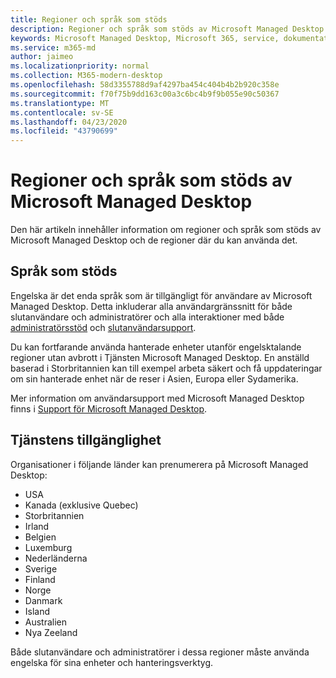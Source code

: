 ```yaml
---
title: Regioner och språk som stöds
description: Regioner och språk som stöds av Microsoft Managed Desktop
keywords: Microsoft Managed Desktop, Microsoft 365, service, dokumentation
ms.service: m365-md
author: jaimeo
ms.localizationpriority: normal
ms.collection: M365-modern-desktop
ms.openlocfilehash: 58d3355788d9af4297ba454c404b4b2b920c358e
ms.sourcegitcommit: f70f75b9dd163c00a3c6bc4b9f9b055e90c50367
ms.translationtype: MT
ms.contentlocale: sv-SE
ms.lasthandoff: 04/23/2020
ms.locfileid: "43790699"
---
```

# <a name="microsoft-managed-desktop-supported-regions-and-languages"></a>Regioner och språk som stöds av Microsoft Managed Desktop

Den här artikeln innehåller information om regioner och språk som stöds av Microsoft Managed Desktop och de regioner där du kan använda det.

## <a name="supported-languages"></a>Språk som stöds

Engelska är det enda språk som är tillgängligt för användare av Microsoft Managed Desktop. Detta inkluderar alla användargränssnitt för både slutanvändare och administratörer och alla interaktioner med både [administratörsstöd](https://docs.microsoft.com/microsoft-365/managed-desktop/working-with-managed-desktop/admin-support) och [slutanvändarsupport](https://docs.microsoft.com/microsoft-365/managed-desktop/working-with-managed-desktop/end-user-support).


Du kan fortfarande använda hanterade enheter utanför engelsktalande regioner utan avbrott i Tjänsten Microsoft Managed Desktop. En anställd baserad i Storbritannien kan till exempel arbeta säkert och få uppdateringar om sin hanterade enhet när de reser i Asien, Europa eller Sydamerika. 

Mer information om användarsupport med Microsoft Managed Desktop finns i [Support för Microsoft Managed Desktop](https://docs.microsoft.com/microsoft-365/managed-desktop/service-description/support).

## <a name="availability-of-the-service"></a>Tjänstens tillgänglighet

Organisationer i följande länder kan prenumerera på Microsoft Managed Desktop:

- USA
- Kanada (exklusive Quebec)
- Storbritannien
- Irland
- Belgien
- Luxemburg
- Nederländerna
- Sverige
- Finland
- Norge
- Danmark
- Island
- Australien
- Nya Zeeland

Både slutanvändare och administratörer i dessa regioner måste använda engelska för sina enheter och hanteringsverktyg. 
